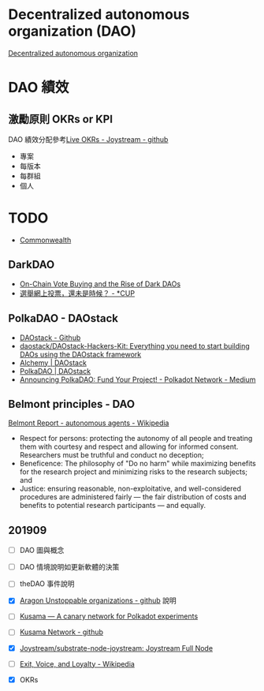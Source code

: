 # Decentralized autonomous organization (DAO)

[Decentralized autonomous organization](https://en.wikipedia.org/wiki/Decentralized_autonomous_organization)

<!-- toc -->

# DAO 績效 

## 激勵原則 OKRs or KPI

DAO 績效分配參考[Live OKRs - Joystream - github](https://github.com/Joystream/joystream/tree/master/okrs)

- 專案
- 每版本
- 每群組
- 個人

# TODO

- [Commonwealth](https://github.com/hicommonwealth)

## DarkDAO

- [On-Chain Vote Buying and the Rise of Dark DAOs](http://hackingdistributed.com/2018/07/02/on-chain-vote-buying/)
- [選舉網上投票，還未是時候？ - *CUP](https://www.cup.com.hk/2019/09/16/could-we-vote-online-yet/)

## PolkaDAO - DAOstack 

- [DAOstack - Github](https://github.com/daostack)
- [daostack/DAOstack-Hackers-Kit: Everything you need to start building DAOs using the DAOstack framework](https://github.com/daostack/DAOstack-Hackers-Kit)
- [Alchemy | DAOstack](https://alchemy.daostack.io/)
- [PolkaDAO | DAOstack](https://alchemy.daostack.io/dao/0x440583455bcd85ab2bd429c015d3aabcae135f0a)
- [Announcing PolkaDAO: Fund Your Project! - Polkadot Network - Medium](https://medium.com/polkadot-network/announcing-polkadao-fund-your-project-1891e6d895a)

## Belmont principles -  DAO 

[Belmont Report - autonomous agents - Wikipedia](https://en.wikipedia.org/wiki/Belmont_Report)

- Respect for persons: protecting the autonomy of all people and treating them with courtesy and respect and allowing for informed consent. Researchers must be truthful and conduct no deception;
- Beneficence: The philosophy of "Do no harm" while maximizing benefits for the research project and minimizing risks to the research subjects; and
- Justice: ensuring reasonable, non-exploitative, and well-considered procedures are administered fairly — the fair distribution of costs and benefits to potential research participants — and equally.

## 201909

- [ ] DAO 圖與概念
- [ ] DAO 情境說明如更新軟體的決策
- [ ] theDAO 事件說明
- [x] [Aragon Unstoppable organizations - github](https://github.com/aragon) 說明
- [ ] [Kusama — A canary network for Polkadot experiments](https://kusama.network/)
- [ ] [Kusama Network - github](https://github.com/kusamanetwork)
- [x] [Joystream/substrate-node-joystream: Joystream Full Node](https://github.com/Joystream/substrate-node-joystream)
- [ ] [Exit, Voice, and Loyalty - Wikipedia](https://en.wikipedia.org/wiki/Exit,_Voice,_and_Loyalty)
- [x] OKRs


